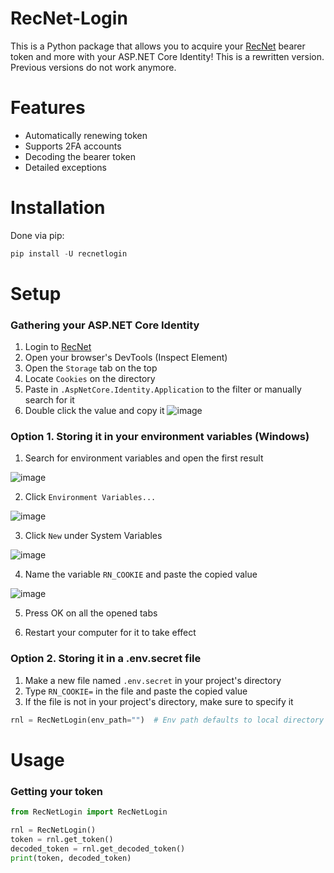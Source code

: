 # RecNet-Login
This is a Python package that allows you to acquire your [RecNet](https://rec.net/) bearer token and more with your ASP.NET Core Identity!
This is a rewritten version. Previous versions do not work anymore.

# Features
- Automatically renewing token
- Supports 2FA accounts
- Decoding the bearer token
- Detailed exceptions

# Installation
Done via pip:
```py
pip install -U recnetlogin
```

# Setup
### Gathering your ASP.NET Core Identity
1. Login to [RecNet](https://rec.net/)
2. Open your browser's DevTools (Inspect Element)
3. Open the `Storage` tab on the top
4. Locate `Cookies` on the directory
5. Paste in `.AspNetCore.Identity.Application` to the filter or manually search for it
6. Double click the value and copy it 
![image](https://github.com/Jegarde/RecNet-Login/assets/13438202/1fa41865-f8e4-43d8-9749-5b8dec070e93)

### Option 1. Storing it in your environment variables (Windows)
1. Search for environment variables and open the first result

![image](https://github.com/Jegarde/RecNet-Login/assets/13438202/c35ebeb9-de31-46ba-a264-f02138560321)

2. Click `Environment Variables...`

![image](https://github.com/Jegarde/RecNet-Login/assets/13438202/dd341365-fa90-4145-82aa-94a12f91019a)

3. Click `New` under System Variables

![image](https://github.com/Jegarde/RecNet-Login/assets/13438202/2d098f6f-145c-4232-b9ed-86000622a077)

4. Name the variable `RN_COOKIE` and paste the copied value

![image](https://github.com/Jegarde/RecNet-Login/assets/13438202/1aa8cfe0-a7a2-4237-b19d-9787d49b225b)

5. Press OK on all the opened tabs

6. Restart your computer for it to take effect

### Option 2. Storing it in a .env.secret file
1. Make a new file named `.env.secret` in your project's directory
2. Type `RN_COOKIE=` in the file and paste the copied value
3. If the file is not in your project's directory, make sure to specify it
```py
rnl = RecNetLogin(env_path="")  # Env path defaults to local directory
```

# Usage

### Getting your token
```py
from RecNetLogin import RecNetLogin

rnl = RecNetLogin()
token = rnl.get_token()
decoded_token = rnl.get_decoded_token()
print(token, decoded_token)
```
